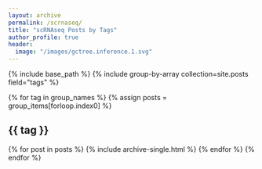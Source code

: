```yaml
---
layout: archive
permalink: /scrnaseq/
title: "scRNAseq Posts by Tags"
author_profile: true
header:
  image: "/images/gctree.inference.1.svg"
---
```


{% include base_path %}
{% include group-by-array collection=site.posts field="tags" %}

{% for tag in group_names %}
  {% assign posts = group_items[forloop.index0] %}
  <h2 id="{{ tag | slugify }}" class="archive__subtitle">{{ tag }}</h2>
  {% for post in posts %}
    {% include archive-single.html %}
  {% endfor %}
{% endfor %}
